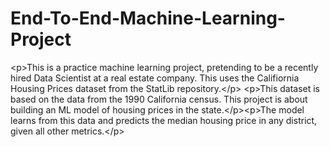 # End-To-End-Machine-Learning-Project
&lt;p>This is a practice machine learning project, pretending to be a recently hired Data Scientist at a real estate company. This uses the Califiornia Housing Prices dataset from the StatLib repository.&lt;/p> &lt;p>This dataset is based on the data from the 1990 California census. This project is about building an ML model of housing prices in the state.&lt;/p>&lt;p>The model learns from this data and predicts the median housing price in any district, given all other metrics.&lt;/p>
